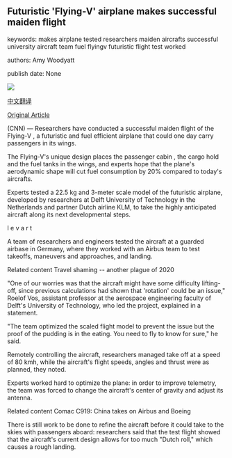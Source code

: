 ## Futuristic 'Flying-V' airplane makes successful maiden flight

keywords: makes airplane tested researchers maiden aircrafts successful university aircraft team fuel flyingv futuristic flight test worked

authors: Amy Woodyatt

publish date: None

![](https://cdn.cnn.com/cnnnext/dam/assets/190603100140-klm-tu-delft-flying-v-super-tease.jpg)

[中文翻译](Futuristic%20%27Flying-V%27%20airplane%20makes%20successful%20maiden%20flight_zh.md)

[Original Article](https://edition.cnn.com/travel/article/flying-v-maiden-flight-intl-scli-grm/index.html)

(CNN) — Researchers have conducted a successful maiden flight of the Flying-V , a futuristic and fuel efficient airplane that could one day carry passengers in its wings.

The Flying-V's unique design places the passenger cabin , the cargo hold and the fuel tanks in the wings, and experts hope that the plane's aerodynamic shape will cut fuel consumption by 20% compared to today's aircrafts.

Experts tested a 22.5 kg and 3-meter scale model of the futuristic airplane, developed by researchers at Delft University of Technology in the Netherlands and partner Dutch airline KLM, to take the highly anticipated aircraft along its next developmental steps.

l e v a r t

A team of researchers and engineers tested the aircraft at a guarded airbase in Germany, where they worked with an Airbus team to test takeoffs, maneuvers and approaches, and landing.

Related content Travel shaming -- another plague of 2020

"One of our worries was that the aircraft might have some difficulty lifting-off, since previous calculations had shown that 'rotation' could be an issue," Roelof Vos, assistant professor at the aerospace engineering faculty of Delft's University of Technology, who led the project, explained in a statement.

"The team optimized the scaled flight model to prevent the issue but the proof of the pudding is in the eating. You need to fly to know for sure," he said.

Remotely controlling the aircraft, researchers managed take off at a speed of 80 kmh, while the aircraft's flight speeds, angles and thrust were as planned, they noted.

Experts worked hard to optimize the plane: in order to improve telemetry, the team was forced to change the aircraft's center of gravity and adjust its antenna.

Related content Comac C919: China takes on Airbus and Boeing

There is still work to be done to refine the aircraft before it could take to the skies with passengers aboard: researchers said that the test flight showed that the aircraft's current design allows for too much "Dutch roll," which causes a rough landing.